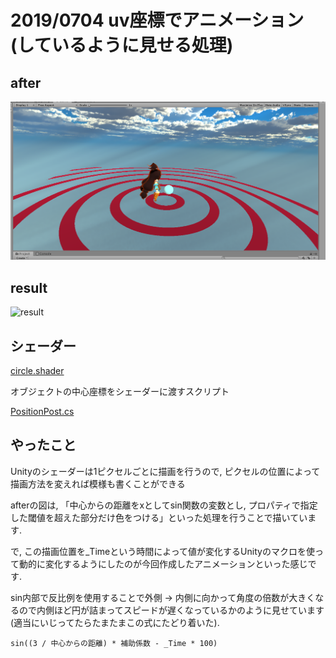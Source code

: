 # 2019/0704 uv座標でアニメーション(しているように見せる処理)

## after
![after](./image/after.png "サンプル")

## result
![result](./image/result.gif "サンプル")

## シェーダー

[circle.shader](../../circle.shader)

オブジェクトの中心座標をシェーダーに渡すスクリプト

[PositionPost.cs](../../PositionPost.cs)

## やったこと

Unityのシェーダーは1ピクセルごとに描画を行うので, ピクセルの位置によって描画方法を変えれば模様も書くことができる

afterの図は, 「中心からの距離をxとしてsin関数の変数とし, プロパティで指定した閾値を超えた部分だけ色をつける」といった処理を行うことで描いています.

で, この描画位置を_Timeという時間によって値が変化するUnityのマクロを使って動的に変化するようにしたのが今回作成したアニメーションといった感じです.

sin内部で反比例を使用することで外側 → 内側に向かって角度の倍数が大きくなるので内側ほど円が詰まってスピードが遅くなっているかのように見せています(適当にいじってたらたまたまこの式にたどり着いた).

```sin((3 / 中心からの距離) * 補助係数 - _Time * 100)```
